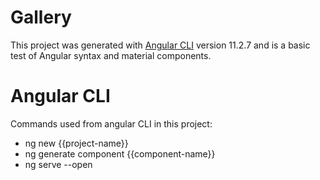 # Gallery

This project was generated with [Angular CLI](https://github.com/angular/angular-cli) version 11.2.7 and is a basic test of Angular syntax and material components.

# Angular CLI

Commands used from angular CLI in this project:

- ng new {{project-name}}
- ng generate component {{component-name}}
- ng serve --open
